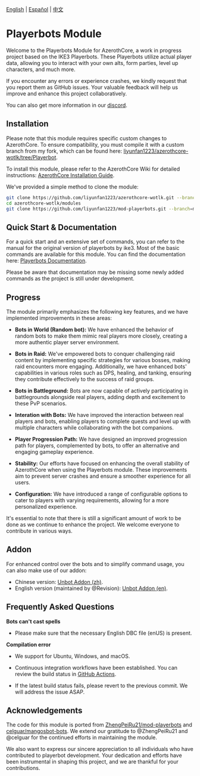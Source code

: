  [English](README.md) | [Español](README_ES.md) | [中文](README_CN.md)

# Playerbots Module

Welcome to the Playerbots Module for AzerothCore, a work in progress project based on the IKE3 Playerbots. These Playerbots utilize actual player data, allowing you to interact with your own alts, form parties, level up characters, and much more.

If you encounter any errors or experience crashes, we kindly request that you report them as GitHub issues. Your valuable feedback will help us improve and enhance this project collaboratively.

You can also get more information in our [discord](https://discord.gg/NQm5QShwf9).

## Installation

Please note that this module requires specific custom changes to AzerothCore. To ensure compatibility, you must compile it with a custom branch from my fork, which can be found here: [liyunfan1223/azerothcore-wotlk/tree/Playerbot](https://github.com/liyunfan1223/azerothcore-wotlk/tree/Playerbot).

To install this module, please refer to the AzerothCore Wiki for detailed instructions: [AzerothCore Installation Guide](https://www.azerothcore.org/wiki/installation).

We've provided a simple method to clone the module:

```bash
git clone https://github.com/liyunfan1223/azerothcore-wotlk.git --branch=Playerbot
cd azerothcore-wotlk/modules
git clone https://github.com/liyunfan1223/mod-playerbots.git --branch=master
```

## Quick Start & Documentation

For a quick start and an extensive set of commands, you can refer to the manual for the original version of playerbots by ike3. Most of the basic commands are available for this module. You can find the documentation here: [Playerbots Documentation](https://github.com/liyunfan1223/mod-playerbots/wiki/Playerbot-Documentation).

Please be aware that documentation may be missing some newly added commands as the project is still under development.

## Progress

The module primarily emphasizes the following key features, and we have implemented improvements in these areas:

- **Bots in World (Random bot):** We have enhanced the behavior of random bots to make them mimic real players more closely, creating a more authentic player server environment.

- **Bots in Raid:** We've empowered bots to conquer challenging raid content by implementing specific strategies for various bosses, making raid encounters more engaging. Additionally, we have enhanced bots' capabilities in various roles such as DPS, healing, and tanking, ensuring they contribute effectively to the success of raid groups.

- **Bots in Battleground:** Bots are now capable of actively participating in battlegrounds alongside real players, adding depth and excitement to these PvP scenarios.

- **Interation with Bots:** We have improved the interaction between real players and bots, enabling players to complete quests and level up with multiple characters while collaborating with the bot companions.

- **Player Progression Path:** We have designed an improved progression path for players, complemented by bots, to offer an alternative and engaging gameplay experience.

- **Stability:** Our efforts have focused on enhancing the overall stability of AzerothCore when using the Playerbots module. These improvements aim to prevent server crashes and ensure a smoother experience for all users.

- **Configuration:** We have introduced a range of configurable options to cater to players with varying requirements, allowing for a more personalized experience.

It's essential to note that there is still a significant amount of work to be done as we continue to enhance the project. We welcome everyone to contribute in various ways.

## Addon

For enhanced control over the bots and to simplify command usage, you can also make use of our addon:
- Chinese version: [Unbot Addon (zh)](https://github.com/liyunfan1223/unbot-addon). 
- English version (maintained by @Revision): [Unbot Addon (en)](https://github.com/noisiver/unbot-addon/tree/english).

## Frequently Asked Questions

**Bots can't cast spells**

- Please make sure that the necessary English DBC file (enUS) is present.

**Compilation error**

- We support for Ubuntu, Windows, and macOS.

- Continuous integration workflows have been established. You can review the build status in [GitHub Actions](https://github.com/liyunfan1223/mod-playerbots/actions).

- If the latest build status fails, please revert to the previous commit. We will address the issue ASAP.

## Acknowledgements

The code for this module is ported from [ZhengPeiRu21/mod-playerbots](https://github.com/ZhengPeiRu21/mod-playerbots) and [celguar/mangosbot-bots](https://github.com/celguar/mangosbot-bots). We extend our gratitude to @ZhengPeiRu21 and @celguar for the continued efforts in maintaining the module.

We also want to express our sincere appreciation to all individuals who have contributed to playerbot development. Your dedication and efforts have been instrumental in shaping this project, and we are thankful for your contributions.


